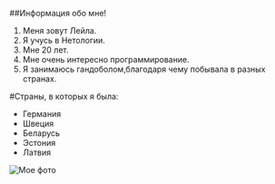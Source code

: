 ##Информация обо мне!
1. Меня зовут Лейла.
2. Я учусь в Нетологии.
3. Мне 20 лет.
4. Мне очень интересно программирование.
5. Я занимаюсь гандоболом,благодаря чему побывала в разных странах.

#Страны, в которых я была:
- Германия
- Швеция
- Беларусь
- Эстония
- Латвия

![Мое фото](C:\Users\User\Downloads\photo_2023-01-24_17-08-51.jpg)